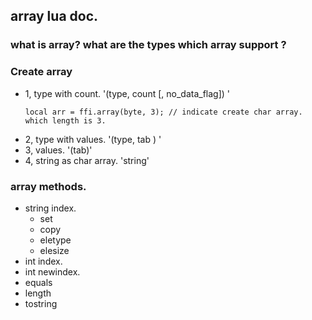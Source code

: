 
## array lua doc.

### what is array? what are the types which array support ?

### Create array
- 1, type with count. '(type, count [, no_data_flag]) '
	```
	local arr = ffi.array(byte, 3); // indicate create char array. which length is 3.
	```
- 2, type with values. '(type, tab ) ' 
- 3, values.  '(tab)'
- 4, string as char array. 'string'

### array methods.
- string index.
	* set
	* copy
	* eletype
	* elesize
- int index.
- int newindex.
- equals
- length
- tostring


